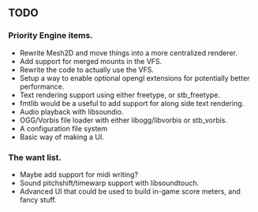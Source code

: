 ## TODO

### Priority Engine items.
* Rewrite Mesh2D and move things into a more centralized renderer.
* Add support for merged mounts in the VFS.
* Rewrite the code to actually use the VFS.
* Setup a way to enable optional opengl extensions for potentially better performance.
* Text rendering support using either freetype, or stb_freetype.
* fmtlib would be a useful to add support for along side text rendering.
* Audio playback with libsoundio.
* OGG/Vorbis file loader with either libogg/libvorbis or stb_vorbis.
* A configuration file system
* Basic way of making a UI.



### The want list.
* Maybe add support for midi writing?
* Sound pitchshift/timewarp support with libsoundtouch.
* Advanced UI that could be used to build in-game score meters, and fancy stuff.
